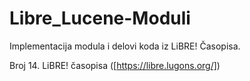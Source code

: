 Libre_Lucene-Moduli
===================

Implementacija modula i delovi koda iz LiBRE! Časopisa.

Broj 14. LiBRE! časopisa ([https://libre.lugons.org/])